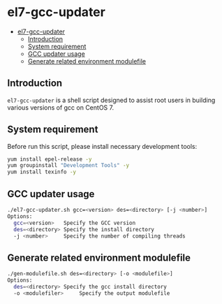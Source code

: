 # el7-gcc-updater

- [el7-gcc-updater](#el7-gcc-updater)
  - [Introduction](#introduction)
  - [System requirement](#system-requirement)
  - [GCC updater usage](#gcc-updater-usage)
  - [Generate related environment modulefile](#generate-related-environment-modulefile)



## Introduction
```el7-gcc-updater``` is a shell script designed to assist root users in building various versions of gcc on CentOS 7.

## System requirement
Before run this script, please install necessary development tools:
```bash
yum install epel-release -y
yum groupinstall "Development Tools" -y
yum install texinfo -y
```

## GCC updater usage
```bash
./el7-gcc-updater.sh gcc=<version> des=<directory> [-j <number>]
Options:
  gcc=<version>   Specify the GCC version
  des=<directory> Specify the install directory
  -j <number>     Specify the number of compiling threads
```

## Generate related environment modulefile
```bash
./gen-modulefile.sh des=<directory> [-o <modulefile>]
Options:
  des=<directory> Specify the gcc install directory
  -o <modulefiler>     Specify the output modulefile
```

[def]: #2-质心曲线
[def2]: #13-paraview后处理